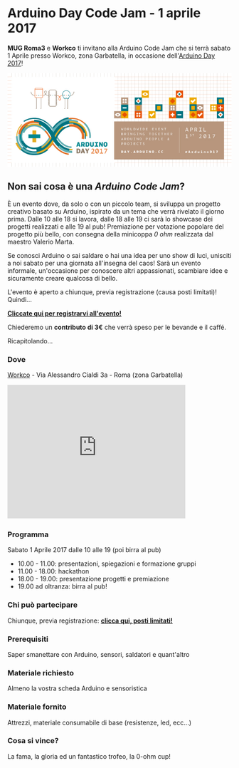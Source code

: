 # Arduino Day Code Jam - 1 aprile 2017
**MUG Roma3** e **Workco** ti invitano alla Arduino Code Jam che si terrà sabato 1 Aprile presso Workco, zona Garbatella, in occasione dell'[Arduino Day 2017](https://day.arduino.cc)!

![Arduinati!](ArduinoDay2017_banners_02.jpg?raw=true)

## Non sai cosa è una _Arduino Code Jam_? 
È un evento dove, da solo o con un piccolo team, si sviluppa un progetto creativo basato su Arduino, ispirato da un tema che verrà rivelato il giorno prima. 
Dalle 10 alle 18 si lavora, dalle 18 alle 19 ci sarà lo showcase dei progetti realizzati e alle 19 al pub! Premiazione per votazione popolare del progetto più bello, con consegna della minicoppa *0 ohm* realizzata dal maestro Valerio Marta.

Se conosci Arduino o sai saldare o hai una idea per uno show di luci, unisciti a noi sabato per una giornata all'insegna del caos! Sarà un evento informale, un'occasione per conoscere altri appassionati, scambiare idee e sicuramente creare qualcosa di bello. 

L'evento è aperto a chiunque, previa registrazione (causa posti limitati)! Quindi...

[**Cliccate qui per registrarvi all'evento!**](https://docs.google.com/forms/d/e/1FAIpQLSdG7g0SY8hB4VzIohxwEFL-8JD-JalS4pstKzDLKyW-1YXcLw/viewform)

Chiederemo un **contributo di 3€** che verrà speso per le bevande e il caffé.

Ricapitolando...

### Dove
[Workco](http://workco.it) - Via Alessandro Cialdi 3a - Roma (zona Garbatella)
<iframe src="https://www.google.com/maps/embed?pb=!1m18!1m12!1m3!1d2971.4829309686716!2d12.478640315744133!3d41.86095507922354!2m3!1f0!2f0!3f0!3m2!1i1024!2i768!4f13.1!3m3!1m2!1s0x13258a864c517a05%3A0xd6961d7f3fe82b73!2sWorkco!5e0!3m2!1sit!2sit!4v1489342793405" width="400" height="300" frameborder="0" style="border:0" allowfullscreen></iframe> 

### Programma 
Sabato 1 Aprile 2017 dalle 10 alle 19 (poi birra al pub)
* 10.00 - 11.00: presentazioni, spiegazioni e formazione gruppi
* 11.00 - 18.00: hackathon 
* 18.00 - 19.00: presentazione progetti e premiazione
* 19.00 ad oltranza: birra al pub!

### Chi può partecipare
Chiunque, previa registrazione: [**clicca qui, posti limitati!**](https://docs.google.com/forms/d/e/1FAIpQLSdG7g0SY8hB4VzIohxwEFL-8JD-JalS4pstKzDLKyW-1YXcLw/viewform)

### Prerequisiti
Saper smanettare con Arduino, sensori, saldatori e quant'altro

### Materiale richiesto
Almeno la vostra scheda Arduino e sensoristica

### Materiale fornito
Attrezzi, materiale consumabile di base (resistenze, led, ecc...)

### Cosa si vince?
La fama, la gloria ed un fantastico trofeo, la 0-ohm cup!

